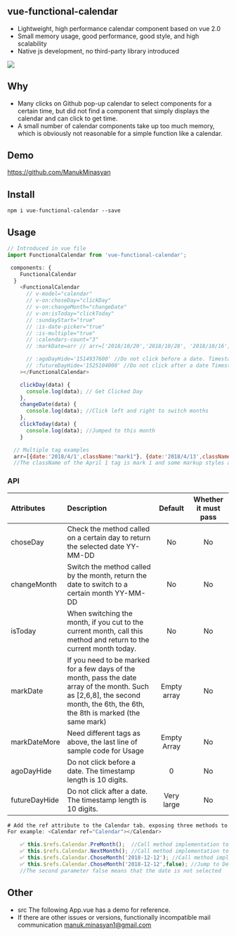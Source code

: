 ## vue-functional-calendar

* Lightweight, high performance calendar component based on vue 2.0
* Small memory usage, good performance, good style, and high scalability
* Native js development, no third-party library introduced

<img src="https://manukminasyan.github.io/vue-functional-calendar/public/vue-functional-calendar.png"/>

## Why

* Many clicks on Github pop-up calendar to select components for a certain time, but did not find a component that simply displays the calendar and can click to get time.
* A small number of calendar components take up too much memory, which is obviously not reasonable for a simple function like a calendar.

## Demo

https://github.com/ManukMinasyan

## Install

```
npm i vue-functional-calendar --save
```

## Usage

```javascript
// Introduced in vue file
import FunctionalCalendar from 'vue-functional-calendar';

 components: {
    FunctionalCalendar
  }
    <FunctionalCalendar
      // v-model="calendar"
      // v-on:choseDay="clickDay"
      // v-on:changeMonth="changeDate"
      // v-on:isToday="clickToday"
      // :sundayStart="true"
      // :is-date-picker="true"
      // :is-multiple="true"
      // :calendars-count="3"
      // :markDate=arr // arr=['2018/10/20','2018/10/28', '2018/10/16']

      // :agoDayHide='1514937600' //Do not click before a date. Timestamp 10 digits
      // :futureDayHide='1525104000' //Do not click after a date Timestamp 10 digits
    ></FunctionalCalendar>

    clickDay(data) {
      console.log(data); // Get Clicked Day
    },
    changeDate(data) {
      console.log(data); //Click left and right to switch months
    },
    clickToday(data) {
      console.log(data); //Jumped to this month
    }

  // Multiple tag examples
  arr=[{date:'2018/4/1',className:"mark1"}, {date:'2018/4/13',className:"mark2"}];
  //The className of the April 1 tag is mark 1 and some markup styles are made according to the class.
```

### API

| Attributes           | Description                                                         |  Default  | Whether it must pass |
| :------------- | :----------------------------------------------------------- | :----: | :------: |
| choseDay       | Check the method called on a certain day to return the selected date YY-MM-DD                  |   No   |    No    |
| changeMonth    | Switch the method called by the month, return the date to switch to a certain month YY-MM-DD            |   No   |    No    |
| isToday        | When switching the month, if you cut to the current month, call this method and return to the current month today. |   No   |    No    |
| markDate      | If you need to be marked for a few days of the month, pass the date array of the month. Such as [2,6,8], the second month, the 6th, the 6th, the 8th is marked (the same mark) | Empty array |    No    |
| markDateMore   | Need different tags as above, the last line of sample code for Usage                     | Empty Array |    No    |
| agoDayHide     | Do not click before a date. The timestamp length is 10 digits.                 |   0    |    No    |
| futureDayHide  | Do not click after a date. The timestamp length is 10 digits.                  |  Very large  |    No    |

```javascript
# Add the ref attribute to the Calendar tab, exposing three methods to switch the month directly
For example: <Calendar ref="Calendar"></Calendar>

    ✅ this.$refs.Calendar.PreMonth();  //Call method implementation to go to last month
    ✅ this.$refs.Calendar.NextMonth(); //Call method implementation to go to next month
    ✅ this.$refs.Calendar.ChoseMonth('2018-12-12'); //Call method implementation to go to a month
    ✅ this.$refs.Calendar.ChoseMonth('2018-12-12',false); //Jump to December 12, 18, but do not select the day
    //The second parameter false means that the date is not selected
```

## Other

* src The following App.vue has a demo for reference.
* If there are other issues or versions, functionally incompatible mail communication manuk.minasyan1@gmail.com
